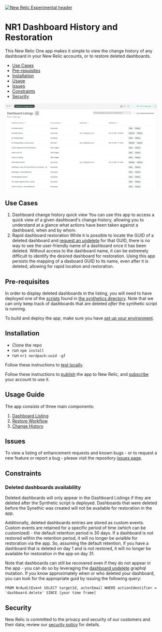 [![New Relic Experimental header](https://github.com/newrelic/opensource-website/raw/master/src/images/categories/Experimental.png)](https://opensource.newrelic.com/oss-category/#new-relic-experimental)

# NR1 Dashboard History and Restoration

This New Relic One app makes it simple to view the change history of any dashboard in your New Relic accounts, or to restore deleted dashboards.

- [Use Cases](#use-cases)
- [Pre-requisites](#pre-reqs)
- [Installation](#install)
- [Usage](#usage)
- [Issues](#issues)
- [Constraints](#constraints)
- [Security](#security)

![Dashboard Listings Screenshot](screenshots/screenshot_01.png)

## Use Cases <a id="use-cases"></a>

1. Dashboard change history quick view
   You can use this app to access a quick view of a given dashboard's change history, allowing you to understand at a glance what actions have been taken against a dashboard, when and by whom.
2. Rapid dashboard restoration
   While it is possible to locate the GUID of a deleted dashboard and [request an undelete](https://api.newrelic.com/graphiql?#query=mutation%20%7B%0A%20%20dashboardUndelete%28guid%3A%20%22%22%29%20%7B%0A%20%20%20%20errors%0A%20%20%7D%0A%7D%0A) for that GUID, there is no way to see the user-friendly name of a dashboard once it has been deleted. Without access to the dashboard name, it can be extremely difficult to identify the desired dashboard for restoration.
   Using this app persists the mapping of a dasboard GUID to its name, even after it is deleted, allowing for rapid location and restoration.

## Pre-requisites <a id="pre-reqs"></a>

In order to display deleted dashboards in the listing, you will need to have deployed one of the [scripts](synthetics/README.md) found in [the synthetics directory](synthetics). Note that we can only keep track of dashboards that are deleted _after_ the synthetic script is running.

To build and deploy the app, make sure you have [set up your environment](https://developer.newrelic.com/build-apps/set-up-dev-env/).

## Installation <a id="install"></a>

- Clone the repo
- run `npm install`
- run `nr1 nerdpack:uuid -gf`

Follow these instructions to [test locally](https://developer.newrelic.com/build-apps/publish-deploy/serve/).

Follow these instructions to [publish](https://developer.newrelic.com/build-apps/publish-deploy/publish/) the app to New Relic, and [subscribe](https://developer.newrelic.com/build-apps/publish-deploy/subscribe/) your account to use it.

## Usage Guide <a id="usage"></a>

The app consists of three main components:

1. [Dashboard Listing](./docs/dashboard-listings.md)
2. [Restore Workflow](./docs/restore-dashboard.md)
3. [Change History](./docs/change-history.md)

## Issues <a id="issues"></a>

To view a listing of enhancement requests and known bugs - or to request a new feature or report a bug - please visit the repository [issues page](https://github.com/newrelic-experimental/nr1-dashboard-history/issues).

## Constraints <a id="constraints"></a>

### Deleted dashboards availability

Deleted dashboards will only appear in the Dashboard Listings if they are deleted after the Synthetic script is deployed. Dashboards that were deleted before the Synethic was created will not be available for restoration in the app.

Additionally, deleted dashboards entries are stored as custom events. Custom events are retained for a specific period of time (which can be customized) - the default retention period is 30 days. If a dashboard is not restored within the retention period, it will no longer be avialble for restoration via the app. So, assuming the default retention, if you have a dashboard that is deleted on day 1 and is not restored, it will no longer be available for restoration in the app on day 31.

Note that dashboards can still be recovered even if they do not appear in the app - you can do so by leveraging the [dashboard undelete](https://api.newrelic.com/graphiql?#query=mutation%20%7B%0A%20%20dashboardUndelete%28guid%3A%20%22%22%29%20%7B%0A%20%20%20%20errors%0A%20%20%7D%0A%7D%0A) graphql mutation. If you know approximately when or who deleted your dashboard, you can look for the appropriate guid by issuing the following query:

```
FROM NrAuditEvent SELECT targetId, actorEmail WHERE actionIdentifier = 'dashboard.delete' SINCE [your time frame]
```

## Security <a id="security"></a>

New Relic is committed to the privacy and security of our customers and their data; review our [security policy](https://github.com/newrelic-experimental/nr1-dashboard-history/security/policy) for details.
